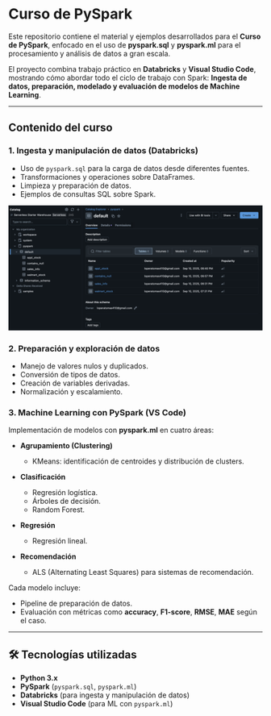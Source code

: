 # Curso de PySpark

Este repositorio contiene el material y ejemplos desarrollados para el **Curso de PySpark**, enfocado en el uso de **pyspark.sql** y **pyspark.ml** para el procesamiento y análisis de datos a gran escala.  

El proyecto combina trabajo práctico en **Databricks** y **Visual Studio Code**, mostrando cómo abordar todo el ciclo de trabajo con Spark: **Ingesta de datos, preparación, modelado y evaluación de modelos de Machine Learning**.  

---

## Contenido del curso

### 1. Ingesta y manipulación de datos (Databricks)
- Uso de `pyspark.sql` para la carga de datos desde diferentes fuentes.  
- Transformaciones y operaciones sobre DataFrames.  
- Limpieza y preparación de datos.  
- Ejemplos de consultas SQL sobre Spark.  

![Databricks Catalog](Databricks%20Catalog.png)

### 2. Preparación y exploración de datos
- Manejo de valores nulos y duplicados.  
- Conversión de tipos de datos.  
- Creación de variables derivadas.  
- Normalización y escalamiento.  

### 3. Machine Learning con PySpark (VS Code)
Implementación de modelos con **pyspark.ml** en cuatro áreas:  

- **Agrupamiento (Clustering)**  
  - KMeans: identificación de centroides y distribución de clusters.  

- **Clasificación**  
  - Regresión logística.  
  - Árboles de decisión.  
  - Random Forest.  

- **Regresión**  
  - Regresión lineal.  

- **Recomendación**  
  - ALS (Alternating Least Squares) para sistemas de recomendación.  

Cada modelo incluye:  
- Pipeline de preparación de datos.  
- Evaluación con métricas como **accuracy**, **F1-score**, **RMSE**, **MAE** según el caso.  

---

## 🛠️ Tecnologías utilizadas
- **Python 3.x**  
- **PySpark** (`pyspark.sql`, `pyspark.ml`)  
- **Databricks** (para ingesta y manipulación de datos)  
- **Visual Studio Code** (para ML con `pyspark.ml`)
